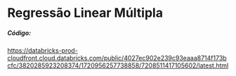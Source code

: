 # Regressão Linear Múltipla

##### Código:
https://databricks-prod-cloudfront.cloud.databricks.com/public/4027ec902e239c93eaaa8714f173bcfc/3820285923208374/1720956257738858/7208511417105602/latest.html

